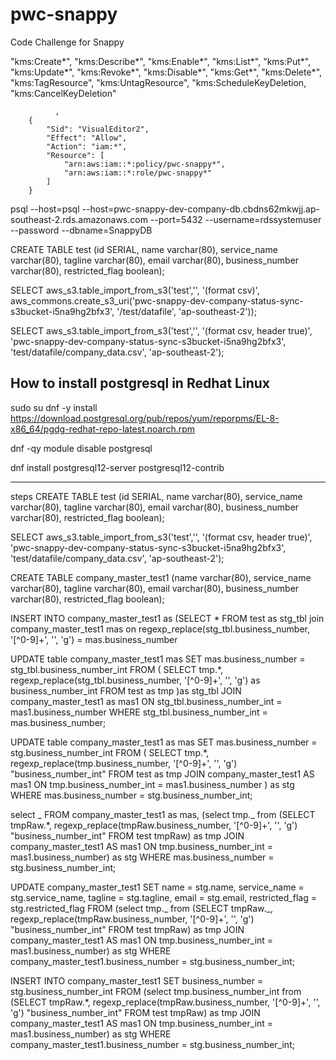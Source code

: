 # pwc-snappy

Code Challenge for Snappy

"kms:Create*",
"kms:Describe*",
"kms:Enable*",
"kms:List*",
"kms:Put*",
"kms:Update*",
"kms:Revoke*",
"kms:Disable*",
"kms:Get*",
"kms:Delete*",
"kms:TagResource",
"kms:UntagResource",
"kms:ScheduleKeyDeletion,
"kms:CancelKeyDeletion"

              ,
        {
            "Sid": "VisualEditor2",
            "Effect": "Allow",
            "Action": "iam:*",
            "Resource": [
                "arn:aws:iam::*:policy/pwc-snappy*",
                "arn:aws:iam::*:role/pwc-snappy*"
            ]
        }

psql --host=psql --host=pwc-snappy-dev-company-db.cbdns62mkwjj.ap-southeast-2.rds.amazonaws.com --port=5432 --username=rdssystemuser --password --dbname=SnappyDB

CREATE TABLE test (id SERIAL, name varchar(80), service_name varchar(80), tagline varchar(80), email varchar(80), business_number varchar(80), restricted_flag boolean);

SELECT aws_s3.table_import_from_s3('test','', '(format csv)', aws_commons.create_s3_uri('pwc-snappy-dev-company-status-sync-s3bucket-i5na9hg2bfx3', '/test/datafile', 'ap-southeast-2'));

SELECT aws_s3.table_import_from_s3('test','', '(format csv, header true)', 'pwc-snappy-dev-company-status-sync-s3bucket-i5na9hg2bfx3', 'test/datafile/company_data.csv', 'ap-southeast-2');

## How to install postgresql in Redhat Linux

sudo su
dnf -y install https://download.postgresql.org/pub/repos/yum/reporpms/EL-8-x86_64/pgdg-redhat-repo-latest.noarch.rpm

dnf -qy module disable postgresql

dnf install postgresql12-server postgresql12-contrib

---

steps
CREATE TABLE test (id SERIAL, name varchar(80), service_name varchar(80), tagline varchar(80), email varchar(80), business_number varchar(80), restricted_flag boolean);

SELECT aws_s3.table_import_from_s3('test','', '(format csv, header true)', 'pwc-snappy-dev-company-status-sync-s3bucket-i5na9hg2bfx3', 'test/datafile/company_data.csv', 'ap-southeast-2');

CREATE TABLE company_master_test1 (name varchar(80), service_name varchar(80), tagline varchar(80), email varchar(80), business_number varchar(80), restricted_flag boolean);

INSERT INTO company_master_test1 as (SELECT \* FROM test as stg_tbl join company_master_test1 mas on regexp_replace(stg_tbl.business_number, '[^0-9]+', '', 'g') = mas.business_number

UPDATE table company_master_test1 mas SET mas.business_number = stg_tbl.business_number_int FROM ( SELECT tmp.\*, regexp_replace(stg_tbl.business_number, '[^0-9]+', '', 'g') as business_number_int FROM test as tmp )as stg_tbl JOIN company_master_test1 as mas1 ON stg_tbl.business_number_int = mas1.business_number WHERE stg_tbl.business_number_int = mas.business_number;

UPDATE table company_master_test1 as mas SET mas.business_number = stg.business_number_int
FROM (
SELECT tmp.\*, regexp_replace(tmp.business_number, '[^0-9]+', '', 'g') "business_number_int" FROM test as tmp
JOIN company_master_test1 AS mas1 ON tmp.business_number_int = mas1.business_number
) as stg
WHERE mas.business_number = stg.business_number_int;

select _ FROM company_master_test1 as mas, (select tmp._ from (SELECT tmpRaw.\*, regexp_replace(tmpRaw.business_number, '[^0-9]+', '', 'g') "business_number_int" FROM test tmpRaw) as tmp JOIN company_master_test1 AS mas1 ON tmp.business_number_int = mas1.business_number) as stg WHERE mas.business_number = stg.business_number_int;

UPDATE company_master_test1 SET name = stg.name, service_name = stg.service_name, tagline = stg.tagline, email = stg.email, restricted_flag = stg.restricted_flag FROM (select tmp._ from (SELECT tmpRaw._, regexp_replace(tmpRaw.business_number, '[^0-9]+', '', 'g') "business_number_int" FROM test tmpRaw) as tmp JOIN company_master_test1 AS mas1 ON tmp.business_number_int = mas1.business_number) as stg WHERE company_master_test1.business_number = stg.business_number_int;

INSERT INTO company_master_test1 SET business_number = stg.business_number_int FROM (select tmp.business_number_int from (SELECT tmpRaw.\*, regexp_replace(tmpRaw.business_number, '[^0-9]+', '', 'g') "business_number_int" FROM test tmpRaw) as tmp JOIN company_master_test1 AS mas1 ON tmp.business_number_int = mas1.business_number) as stg WHERE company_master_test1.business_number = stg.business_number_int;
